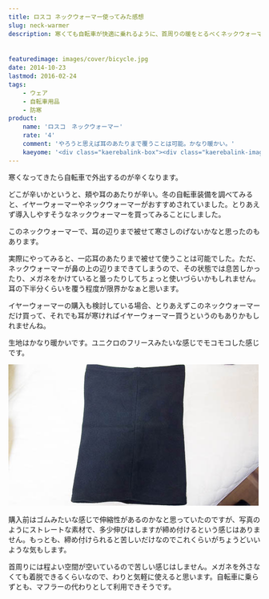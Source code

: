 ```yaml
---
title: ロスコ ネックウォーマー使ってみた感想
slug: neck-warmer
description: 寒くても自転車が快適に乗れるように、首周りの暖をとるべくネックウォーマーを購入しました。値段の割にしっかりしたつくりで、とても温かかったです。耳のあたりを覆うこともできなくはないので、イヤーウォーマーの代わりも多少兼ねてくれます。


featuredimage: images/cover/bicycle.jpg
date: 2014-10-23
lastmod: 2016-02-24
tags: 
    - ウェア
    - 自転車用品
    - 防寒
product:
    name: 'ロスコ　ネックウォーマー'
    rate: '4'
    comment: 'やろうと思えば耳のあたりまで覆うことは可能。かなり暖かい。'
    kaeyome: '<div class="kaerebalink-box"><div class="kaerebalink-image"><a href="http://www.amazon.co.jp/exec/obidos/ASIN/B00637WEBW/illusionspace-22/ref=nosim/" rel="nofollow" target="_blank"><img src="https://ecx.images-amazon.com/images/I/41YqIgvlWuL._SL160_.jpg" style="border: none;" /></a></div><div class="kaerebalink-info"><div class="kaerebalink-name"><a href="http://www.amazon.co.jp/exec/obidos/ASIN/B00637WEBW/illusionspace-22/ref=nosim/" rel="nofollow" target="_blank">(ロスコ)ROTHCO ロスコ 米軍 ネックウォーマー ブラック 5570 BK ブラック FREE</a><div class="kaerebalink-powered-date">posted with <a href="http://kaereba.com" rel="nofollow" target="_blank">カエレバ</a></div></div><div class="kaerebalink-detail"> ROTHCO(ロスコ) 2011-11-01    </div><div class="kaerebalink-link1"><div class="shoplinkamazon"><a href="http://www.amazon.co.jp/gp/search?keywords=%83%8D%83X%83R%81%40%83l%83b%83N%83E%83H%81%5B%83%7D%81%5B&__mk_ja_JP=%83J%83%5E%83J%83i&tag=illusionspace-22" rel="nofollow" target="_blank" title="アマゾン" >Amazon</a></div><div class="shoplinkrakuten"><a href="http://hb.afl.rakuten.co.jp/hgc/0e95387f.f2aef20d.0e953880.25e412bd/?pc=http%3A%2F%2Fsearch.rakuten.co.jp%2Fsearch%2Fmall%2F%25E3%2583%25AD%25E3%2582%25B9%25E3%2582%25B3%25E3%2580%2580%25E3%2583%258D%25E3%2583%2583%25E3%2582%25AF%25E3%2582%25A6%25E3%2582%25A9%25E3%2583%25BC%25E3%2583%259E%25E3%2583%25BC%2F-%2Ff.1-p.1-s.1-sf.0-st.A-v.2%3Fx%3D0%26scid%3Daf_ich_link_urltxt%26m%3Dhttp%3A%2F%2Fm.rakuten.co.jp%2F" rel="nofollow" target="_blank" title="楽天市場" >楽天市場</a></div></div></div><div class="booklink-footer" style="clear: left"></div></div>'
---
```


寒くなってきたら自転車で外出するのが辛くなります。

どこが辛いかというと、頬や耳のあたりが辛い。冬の自転車装備を調べてみると、イヤーウォーマーやネックウォーマーがおすすめされていました。とりあえず導入しやすそうなネックウォーマーを買ってみることにしました。

このネックウォーマーで、耳の辺りまで被せて寒さしのげないかなと思ったのもあります。

実際にやってみると、一応耳のあたりまで被せて使うことは可能でした。ただ、ネックウォーマーが鼻の上の辺りまできてしまうので、その状態では息苦しかったり、メガネをかけていると曇ったりしてちょっと使いづらいかもしれません。耳の下半分くらいを覆う程度が限界かなぁと思います。

イヤーウォーマーの購入も検討している場合、とりあえずこのネックウォーマーだけ買って、それでも耳が寒ければイヤーウォーマー買うというのもありかもしれませんね。

生地はかなり暖かいです。ユニクロのフリースみたいな感じでモコモコした感じです。

![ネックウォーマー装着前の状態](5bf751ade3557cff34cbd03d3c76be70.jpg)

購入前はゴムみたいな感じで伸縮性があるのかなと思っていたのですが、写真のようにストレートな素材で、多少伸びはしますが締め付けるという感じはありません。もっとも、締め付けられると苦しいだけなのでこれくらいがちょうどいいような気もします。

首周りには程よい空間が空いているので苦しい感じはしません。メガネを外さなくても着脱できるくらいなので、わりと気軽に使えると思います。自転車に乗らずとも、マフラーの代わりとして利用できそうです。


  